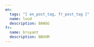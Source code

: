 ```yaml
---
en:
  tags: "[ en_post_tag, fr_post_tag ]"
  name: loud
  description: BANGG
fr:
  name: bruyant
  description: BBOUM
---
```

